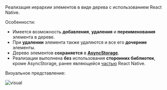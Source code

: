 Реализация иерархии элементов в виде дерева с использованием React Native.

Особенности:
- Имеется возможность **добавления**, **удаления** и **переименования** элемента в дереве.
- При **удалении** элемента также удаляются и все его **дочерние** элементы.
- Дерево элементов **сохраняется** в **[AsyncStorage](https://github.com/react-native-community/async-storage)**.
- Реализации выполнена **без** использования **сторонних библиотек**, кроме AsyncStorage, ранее являющейся [частью](https://facebook.github.io/react-native/docs/asyncstorage) React Native.

Визуальное представление:

![visual](https://s3.gifyu.com/images/exampleebec0f835f02a0f5.gif)